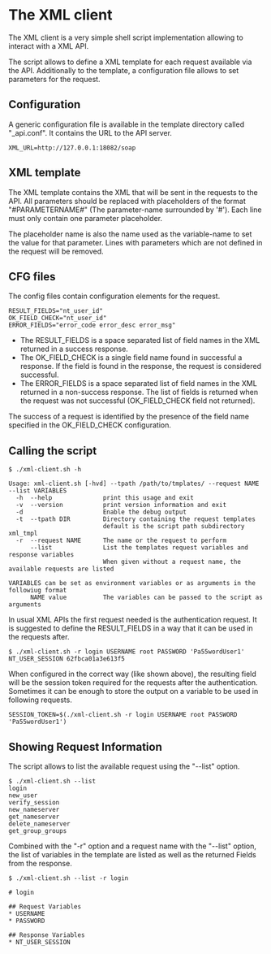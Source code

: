 # The XML client

The XML client is a very simple shell script implementation allowing to interact with a XML API. 

The script allows to define a XML template for each request available via the API. Additionally to the template, a configuration file allows to set parameters for the request. 


## Configuration

A generic configuration file is available in the template directory called "_api.conf". It contains the URL to the API server.

```
XML_URL=http://127.0.0.1:18082/soap
```

## XML template

The XML template contains the XML that will be sent in the requests to the API. All parameters should be replaced with placeholders of the format "#PARAMETERNAME#" (The parameter-name surrounded by '#'). Each line must only contain one parameter placeholder. 

The placeholder name is also the name used as the variable-name to set the value for that parameter. Lines with parameters which are not defined in the request will be removed. 


## CFG files

The config files contain configuration elements for the request.

```
RESULT_FIELDS="nt_user_id"
OK_FIELD_CHECK="nt_user_id"
ERROR_FIELDS="error_code error_desc error_msg"

```

* The RESULT_FIELDS is a space separated list of field names in the XML returned in a success response.
* The OK_FIELD_CHECK is a single field name found in successful a response. If the field is found in the response, the request is considered successful.
* The ERROR_FIELDS is a space separated list of field names in the XML returned in a non-success response. The list of fields is returned when the request was not successful (OK_FIELD_CHECK field not returned).

The success of a request is identified by the presence of the field name specified in the OK_FIELD_CHECK configuration.

## Calling the script 

```
$ ./xml-client.sh -h

Usage: xml-client.sh [-hvd] --tpath /path/to/tmplates/ --request NAME --list VARIABLES
  -h  --help              print this usage and exit
  -v  --version           print version information and exit
  -d                      Enable the debug output
  -t  --tpath DIR         Directory containing the request templates
                          default is the script path subdirectory xml_tmpl
  -r  --request NAME      The name or the request to perform
      --list              List the templates request variables and response variables
                          When given without a request name, the available requests are listed

VARIABLES can be set as environment variables or as arguments in the followiug format
      NAME value          The variables can be passed to the script as arguments
```

In usual XML APIs the first request needed is the authentication request. It is suggested to define the RESULT_FIELDS in a way that it can be used in the requests after. 

```
$ ./xml-client.sh -r login USERNAME root PASSWORD 'Pa55wordUser1'
NT_USER_SESSION 62fbca01a3e613f5
```

When configured in the correct way (like shown above), the resulting field will be the session token required for the requests after the authentication. Sometimes it can be enough to store the output on a variable to be used in following requests.


```
SESSION_TOKEN=$(./xml-client.sh -r login USERNAME root PASSWORD 'Pa55wordUser1')
```


## Showing Request Information

The script allows to list the available request using the "--list" option. 

```
$ ./xml-client.sh --list
login
new_user
verify_session
new_nameserver
get_nameserver
delete_nameserver
get_group_groups
```

Combined with the "-r" option and a request name with the "--list" option, the list of variables in the template are listed as well as the returned Fields from the response.

```
$ ./xml-client.sh --list -r login

# login

## Request Variables
* USERNAME
* PASSWORD

## Response Variables
* NT_USER_SESSION
```

